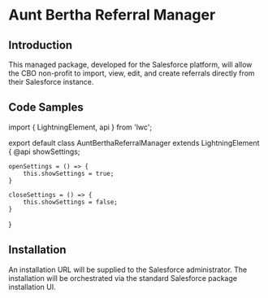# Aunt Bertha Referral Manager

## Introduction

This managed package, developed for the Salesforce platform, will allow the CBO non-profit to import, view, edit, and create referrals directly from their Salesforce instance. 

## Code Samples

import { LightningElement, api } from 'lwc';

export default class AuntBerthaReferralManager extends LightningElement {
    @api showSettings;

    openSettings = () => {
        this.showSettings = true;
    }

    closeSettings = () => {
        this.showSettings = false;
    }
}

## Installation

An installation URL will be supplied to the Salesforce administrator. The installation will be orchestrated via the standard Salesforce package installation UI.